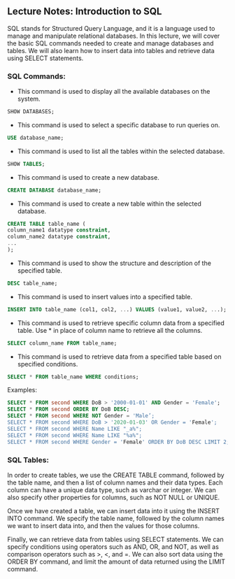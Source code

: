 ## Lecture Notes: Introduction to SQL

SQL stands for Structured Query Language, and it is a language used to manage and manipulate relational databases. In this lecture, we will cover the basic SQL commands needed to create and manage databases and tables. We will also learn how to insert data into tables and retrieve data using SELECT statements.

### SQL Commands:

- This command is used to display all the available databases on the system.

```sql
SHOW DATABASES;
```

- This command is used to select a specific database to run queries on.

```sql
USE database_name;
```

- This command is used to list all the tables within the selected database.

```sql
SHOW TABLES;
```

- This command is used to create a new database.

```sql
CREATE DATABASE database_name;
```

- This command is used to create a new table within the selected database.

```sql
CREATE TABLE table_name (
column_name1 datatype constraint,
column_name2 datatype constraint,
...
);
```

- This command is used to show the structure and description of the specified table.

```sql
DESC table_name;
```

- This command is used to insert values into a specified table.

```sql
INSERT INTO table_name (col1, col2, ...) VALUES (value1, value2, ...);
```

- This command is used to retrieve specific column data from a specified table. Use \* in place of column name to retrieve all the columns.

```sql
SELECT column_name FROM table_name;
```

- This command is used to retrieve data from a specified table based on specified conditions.

```sql
SELECT * FROM table_name WHERE conditions;
```

Examples:

```sql
SELECT * FROM second WHERE DoB > '2000-01-01' AND Gender = 'Female';
SELECT * FROM second ORDER BY DoB DESC;
SELECT * FROM second WHERE NOT Gender = 'Male’;
SELECT * FROM second WHERE DoB > '2020-01-03' OR Gender = 'Female';
SELECT * FROM second WHERE Name LIKE "_a%";
SELECT * FROM second WHERE Name LIKE "%a%";
SELECT * FROM second WHERE Gender = 'Female' ORDER BY DoB DESC LIMIT 2;
```

### SQL Tables:

In order to create tables, we use the CREATE TABLE command, followed by the table name, and then a list of column names and their data types. Each column can have a unique data type, such as varchar or integer. We can also specify other properties for columns, such as NOT NULL or UNIQUE.

Once we have created a table, we can insert data into it using the INSERT INTO command. We specify the table name, followed by the column names we want to insert data into, and then the values for those columns.

Finally, we can retrieve data from tables using SELECT statements. We can specify conditions using operators such as AND, OR, and NOT, as well as comparison operators such as >, <, and =. We can also sort data using the ORDER BY command, and limit the amount of data returned using the LIMIT command.